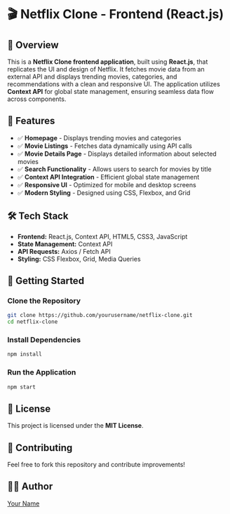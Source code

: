 # 🎬 Netflix Clone - Frontend (React.js)

## 📌 Overview
This is a **Netflix Clone frontend application**, built using **React.js**, that replicates the UI and design of Netflix. It fetches movie data from an external API and displays trending movies, categories, and recommendations with a clean and responsive UI. The application utilizes **Context API** for global state management, ensuring seamless data flow across components.

## 🎯 Features
- ✅ **Homepage** - Displays trending movies and categories
- ✅ **Movie Listings** - Fetches data dynamically using API calls
- ✅ **Movie Details Page** - Displays detailed information about selected movies
- ✅ **Search Functionality** - Allows users to search for movies by title
- ✅ **Context API Integration** - Efficient global state management
- ✅ **Responsive UI** - Optimized for mobile and desktop screens
- ✅ **Modern Styling** - Designed using CSS, Flexbox, and Grid

## 🛠️ Tech Stack
- **Frontend:** React.js, Context API, HTML5, CSS3, JavaScript
- **State Management:** Context API
- **API Requests:** Axios / Fetch API
- **Styling:** CSS Flexbox, Grid, Media Queries

## 🚀 Getting Started
### Clone the Repository
```bash
git clone https://github.com/yourusername/netflix-clone.git
cd netflix-clone
```

### Install Dependencies
```bash
npm install
```

### Run the Application
```bash
npm start
```

## 📜 License
This project is licensed under the **MIT License**.

## 🤝 Contributing
Feel free to fork this repository and contribute improvements!

## 👨‍💻 Author
[Your Name](https://github.com/yourusername)
